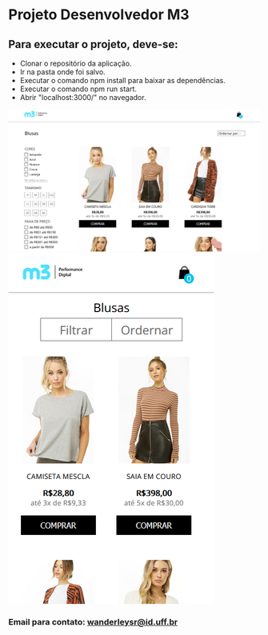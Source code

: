 # Projeto Desenvolvedor M3

## Para executar o projeto, deve-se:
 - Clonar o repositório da aplicação.
 - Ir na pasta onde foi salvo.
 - Executar o comando npm install para baixar as dependências.
 - Executar o comando npm run start.
 - Abrir "localhost:3000/" no navegador.

<img src="./src/img/desktopImg.PNG">
<img src="./src/img/mobileImg.PNG">

### Email para contato: wanderleysr@id.uff.br